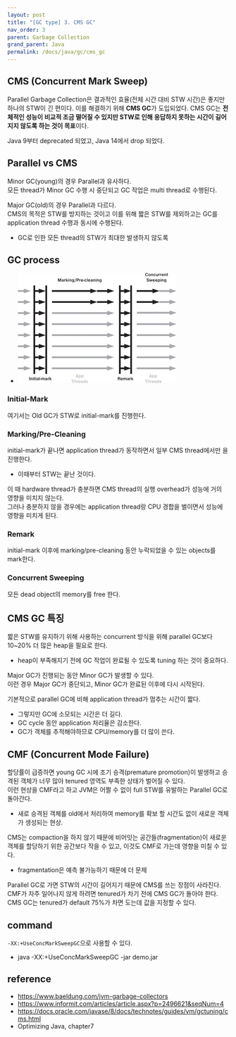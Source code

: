 ```yaml
---
layout: post
title: "[GC type] 3. CMS GC"
nav_order: 3
parent: Garbage Collection
grand_parent: Java
permalink: /docs/java/gc/cms_gc
---
```


## CMS (Concurrent Mark Sweep)

Parallel Garbage Collection은 결과적인 효율(전체 시간 대비 STW 시간)은 좋지만 하나의 STW이 긴 편이다.
이를 해결하기 위해 **CMS GC**가 도입되었다.
CMS GC는 **전체적인 성능이 비교적 조금 떨어질 수 있지만 STW로 인해 응답하지 못하는 시간이 길어지지 않도록 하는 것이 목표**이다.

Java 9부터 deprecated 되었고, Java 14에서 drop 되었다.


## Parallel vs CMS

Minor GC(young)의 경우 Parallel과 유사하다.  
모든 thread가 Minor GC 수행 시 중단되고 GC 작업은 multi thread로 수행된다.  

Major GC(old)의 경우 Parallel과 다르다.  
CMS의 목적은 STW를 방지하는 것이고 이를 위해 짧은 STW를 제외하고는 GC를 application thread 수행과 동시에 수행된다.  
- GC로 인한 모든 thread의 STW가 최대한 발생하지 않도록


## GC process

- ![cms](/images/post/java/gc/cms.jpg)

### Initial-Mark

여기서는 Old GC가 STW로 initial-mark를 진행한다.

### Marking/Pre-Cleaning

initial-mark가 끝나면 application thread가 동작하면서 일부 CMS thread에서만 을 진행한다.  
- 이때부터 STW는 끝난 것이다.

이 때 hardware thread가 충분하면 CMS thread의 실행 overhead가 성능에 거의 영향을 미치지 않는다.  
그러나 충분하지 않을 경우에는 application thread랑 CPU 경합을 벌이면서 성능에 영향을 미치게 된다.  

### Remark

initial-mark 이후에 marking/pre-cleaning 동안 누락되었을 수 있는 objects를 mark한다.  

### Concurrent Sweeping

모든 dead object의 memory를 free 한다.


## CMS GC 특징

짧은 STW를 유지하기 위해 사용하는 concurrent 방식을 위해 parallel GC보다 10~20% 더 많은 heap을 필요로 한다.
- heap이 부족해지기 전에 GC 작업이 완료될 수 있도록 tuning 하는 것이 중요하다.

Major GC가 진행되는 동안 Minor GC가 발생할 수 있다.    
이런 경우 Major GC가 중단되고, Minor GC가 완료된 이후에 다시 시작된다.

기본적으로 parallel GC에 비해 application thread가 멈추는 시간이 짧다.  
- 그렇지만 GC에 소모되는 시간은 더 길다.
- GC cycle 동안 application 처리율은 감소한다.
- GC가 객체를 추적해야하므로 CPU/memory를 더 많이 쓴다.

## CMF (Concurrent Mode Failure)

할당률이 급증하면 young GC 시에 조기 승격(premature promotion)이 발생하고 승격된 객체가 너무 많아 tenured 영역도 부족한 상태가 벌어질 수 있다.  
이런 현상을 CMF라고 하고 JVM은 어쩔 수 없이 full STW를 유발하는 Parallel GC로 돌아간다.  
- 새로 승격된 객체를 old에서 처리하여 memory를 확보 할 시간도 없이 새로운 객체가 생성되는 현상.

CMS는 compaction을 하지 않기 때문에 비어잇는 공간들(fragmentation)이 새로운 객체를 할당하기 위한 공간보다 작을 수 있고, 이것도 CMF로 가는데 영향을 미칠 수 있다.
- fragmentation은 예측 불가능하기 때문에 더 문제

Parallel GC로 가면 STW의 시간이 길어지기 때문에 CMS를 쓰는 장점이 사라진다.  
CMF가 자주 일어나지 않게 하려면 tenured가 차기 전에 CMS GC가 돌아야 한다.  
CMS GC는 tenured가 default 75%가 차면 도는데 값을 지정할 수 있다.

## command

`-XX:+UseConcMarkSweepGC`으로 사용할 수 있다.
- java -XX:+UseConcMarkSweepGC -jar demo.jar

## reference

- https://www.baeldung.com/jvm-garbage-collectors
- https://www.informit.com/articles/article.aspx?p=2496621&seqNum=4
- https://docs.oracle.com/javase/8/docs/technotes/guides/vm/gctuning/cms.html
- Optimizing Java, chapter7
